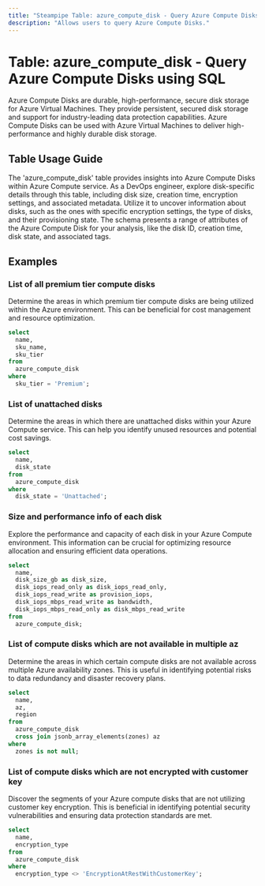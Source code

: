 ```yaml
---
title: "Steampipe Table: azure_compute_disk - Query Azure Compute Disks using SQL"
description: "Allows users to query Azure Compute Disks."
---
```


# Table: azure_compute_disk - Query Azure Compute Disks using SQL

Azure Compute Disks are durable, high-performance, secure disk storage for Azure Virtual Machines. They provide persistent, secured disk storage and support for industry-leading data protection capabilities. Azure Compute Disks can be used with Azure Virtual Machines to deliver high-performance and highly durable disk storage.

## Table Usage Guide

The 'azure_compute_disk' table provides insights into Azure Compute Disks within Azure Compute service. As a DevOps engineer, explore disk-specific details through this table, including disk size, creation time, encryption settings, and associated metadata. Utilize it to uncover information about disks, such as the ones with specific encryption settings, the type of disks, and their provisioning state. The schema presents a range of attributes of the Azure Compute Disk for your analysis, like the disk ID, creation time, disk state, and associated tags.

## Examples

### List of all premium tier compute disks
Determine the areas in which premium tier compute disks are being utilized within the Azure environment. This can be beneficial for cost management and resource optimization.

```sql
select
  name,
  sku_name,
  sku_tier
from
  azure_compute_disk
where
  sku_tier = 'Premium';
```


### List of unattached disks
Determine the areas in which there are unattached disks within your Azure Compute service. This can help you identify unused resources and potential cost savings.

```sql
select
  name,
  disk_state
from
  azure_compute_disk
where
  disk_state = 'Unattached';
```


### Size and performance info of each disk
Explore the performance and capacity of each disk in your Azure Compute environment. This information can be crucial for optimizing resource allocation and ensuring efficient data operations.

```sql
select
  name,
  disk_size_gb as disk_size,
  disk_iops_read_only as disk_iops_read_only,
  disk_iops_read_write as provision_iops,
  disk_iops_mbps_read_write as bandwidth,
  disk_iops_mbps_read_only as disk_mbps_read_write
from
  azure_compute_disk;
```


### List of compute disks which are not available in multiple az
Determine the areas in which certain compute disks are not available across multiple Azure availability zones. This is useful in identifying potential risks to data redundancy and disaster recovery plans.

```sql
select
  name,
  az,
  region
from
  azure_compute_disk
  cross join jsonb_array_elements(zones) az
where
  zones is not null;
```


### List of compute disks which are not encrypted with customer key
Discover the segments of your Azure compute disks that are not utilizing customer key encryption. This is beneficial in identifying potential security vulnerabilities and ensuring data protection standards are met.

```sql
select
  name,
  encryption_type
from
  azure_compute_disk
where
  encryption_type <> 'EncryptionAtRestWithCustomerKey';
```
